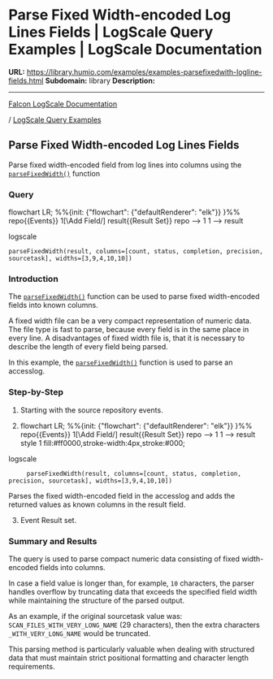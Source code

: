 # Parse Fixed Width-encoded Log Lines Fields | LogScale Query Examples | LogScale Documentation

**URL:** https://library.humio.com/examples/examples-parsefixedwith-logline-fields.html
**Subdomain:** library
**Description:** 

---

[Falcon LogScale Documentation](https://library.humio.com)

/ [LogScale Query Examples](examples.html)

## Parse Fixed Width-encoded Log Lines Fields

Parse fixed width-encoded field from log lines into columns using the [`parseFixedWidth()`](https://library.humio.com/data-analysis/functions-parsefixedwidth.html) function 

### Query

flowchart LR; %%{init: {"flowchart": {"defaultRenderer": "elk"}} }%% repo{{Events}} 1[\Add Field/] result{{Result Set}} repo --> 1 1 --> result

logscale
    
    
    parseFixedWidth(result, columns=[count, status, completion, precision, sourcetask], widths=[3,9,4,10,10])

### Introduction

The [`parseFixedWidth()`](https://library.humio.com/data-analysis/functions-parsefixedwidth.html) function can be used to parse fixed width-encoded fields into known columns. 

A fixed width file can be a very compact representation of numeric data. The file type is fast to parse, because every field is in the same place in every line. A disadvantages of fixed width file is, that it is necessary to describe the length of every field being parsed. 

In this example, the [`parseFixedWidth()`](https://library.humio.com/data-analysis/functions-parsefixedwidth.html) function is used to parse an accesslog. 

### Step-by-Step

  1. Starting with the source repository events.

  2. flowchart LR; %%{init: {"flowchart": {"defaultRenderer": "elk"}} }%% repo{{Events}} 1[\Add Field/] result{{Result Set}} repo --> 1 1 --> result style 1 fill:#ff0000,stroke-width:4px,stroke:#000;

logscale
         
         parseFixedWidth(result, columns=[count, status, completion, precision, sourcetask], widths=[3,9,4,10,10])

Parses the fixed width-encoded field in the accesslog and adds the returned values as known columns in the result field. 

  3. Event Result set.




### Summary and Results

The query is used to parse compact numeric data consisting of fixed width-encoded fields into columns. 

In case a field value is longer than, for example, `10` characters, the parser handles overflow by truncating data that exceeds the specified field width while maintaining the structure of the parsed output. 

As an example, if the original sourcetask value was: `SCAN_FILES_WITH_VERY_LONG_NAME` (29 characters), then the extra characters `_WITH_VERY_LONG_NAME` would be truncated. 

This parsing method is particularly valuable when dealing with structured data that must maintain strict positional formatting and character length requirements.
